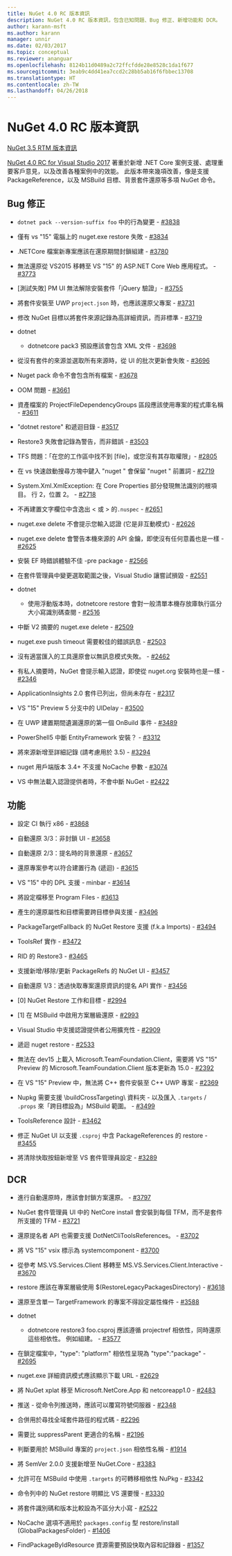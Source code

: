 ```yaml
---
title: NuGet 4.0 RC 版本資訊
description: NuGet 4.0 RC 版本資訊，包含已知問題、Bug 修正、新增功能和 DCR。
author: karann-msft
ms.author: karann
manager: unnir
ms.date: 02/03/2017
ms.topic: conceptual
ms.reviewer: ananguar
ms.openlocfilehash: 8124b11d0489a2c72ffcfdde28e8528c1da1f677
ms.sourcegitcommit: 3eab9c4dd41ea7ccd2c28bb5ab16f6fbbec13708
ms.translationtype: HT
ms.contentlocale: zh-TW
ms.lasthandoff: 04/26/2018
---
```

# <a name="nuget-40-rc-release-notes"></a>NuGet 4.0 RC 版本資訊

[NuGet 3.5 RTM 版本資訊](../release-notes/nuget-3.5-RTM.md)

[NuGet 4.0 RC for Visual Studio 2017](http://blog.nuget.org/20161121/introducing-nuget4.0) 著重於新增 .NET Core 案例支援、處理重要客戶意見，以及改善各種案例中的效能。 此版本帶來幾項改善，像是支援 PackageReference，以及 MSBuild 目標、背景套件還原等多項 NuGet 命令。

## <a name="bug-fixes"></a>Bug 修正

- `dotnet pack --version-suffix foo` 中的行為變更  - [#3838](https://github.com/NuGet/Home/issues/3838)

- 僅有 vs "15" 電腦上的 nuget.exe restore 失敗 - [#3834](https://github.com/NuGet/Home/issues/3834)

- .NETCore 檔案新專案應該在還原期間封鎖組建 - [#3780](https://github.com/NuGet/Home/issues/3780)

- 無法還原從 VS2015 移轉至 VS "15" 的 ASP.NET Core Web 應用程式。 - [#3773](https://github.com/NuGet/Home/issues/3773)

- [測試失敗] PM UI 無法解除安裝套件「jQuery 驗證」- [#3755](https://github.com/NuGet/Home/issues/3755)

- 將套件安裝至 UWP `project.json` 時，也應該還原父專案 - [#3731](https://github.com/NuGet/Home/issues/3731)

- 修改 NuGet 目標以將套件來源記錄為高詳細資訊，而非標準 - [#3719](https://github.com/NuGet/Home/issues/3719)

- dotnet
  - dotnetcore pack3 預設應該會包含 XML 文件 - [#3698](https://github.com/NuGet/Home/issues/3698)

- 從沒有套件的來源並選取所有來源時，從 UI 的批次更新會失敗 - [#3696](https://github.com/NuGet/Home/issues/3696)

- Nuget pack 命令不會包含所有檔案 - [#3678](https://github.com/NuGet/Home/issues/3678)

- OOM 問題 - [#3661](https://github.com/NuGet/Home/issues/3661)

- 資產檔案的 ProjectFileDependencyGroups 區段應該使用專案的程式庫名稱 - [#3611](https://github.com/NuGet/Home/issues/3611)

- "dotnet restore" 和遞迴目錄 - [#3517](https://github.com/NuGet/Home/issues/3517)

- Restore3 失敗會記錄為警告，而非錯誤 - [#3503](https://github.com/NuGet/Home/issues/3503)

- TFS 問題：「在您的工作區中找不到 [file]，或您沒有其存取權限」- [#2805](https://github.com/NuGet/Home/issues/2805)

- 在 vs 快速啟動搜尋方塊中鍵入 "nuget <packagename>" 會保留 "nuget " 前置詞 - [#2719](https://github.com/NuGet/Home/issues/2719)

- System.Xml.XmlException: 在 Core Properties 部分發現無法識別的根項目。 行 2，位置 2。 - [#2718](https://github.com/NuGet/Home/issues/2718)

- 不再建置文字欄位中含逸出 &lt; 或 &gt; 的`.nuspec` - [#2651](https://github.com/NuGet/Home/issues/2651)

- nuget.exe delete 不會提示您輸入認證 (它是非互動模式) - [#2626](https://github.com/NuGet/Home/issues/2626)

- nuget.exe delete 會警告本機來源的 API 金鑰，即使沒有任何意義也是一樣 - [#2625](https://github.com/NuGet/Home/issues/2625)

- 安裝 EF 時錯誤體驗不佳 -pre package - [#2566](https://github.com/NuGet/Home/issues/2566)

- 在套件管理員中變更選取範圍之後，Visual Studio 讓嘗試損毀 - [#2551](https://github.com/NuGet/Home/issues/2551)

- dotnet
  - 使用浮動版本時，dotnetcore restore 會對一般清單本機存放庫執行區分大小寫識別碼查閱 - [#2516](https://github.com/NuGet/Home/issues/2516)

- 中斷 V2 摘要的 nuget.exe delete - [#2509](https://github.com/NuGet/Home/issues/2509)

- nuget.exe push timeout 需要較佳的錯誤訊息 - [#2503](https://github.com/NuGet/Home/issues/2503)

- 沒有適當匯入的工具還原會以無訊息模式失敗。 - [#2462](https://github.com/NuGet/Home/issues/2462)

- 有私人摘要時，NuGet 會提示輸入認證，即使從 nuget.org 安裝時也是一樣 - [#2346](https://github.com/NuGet/Home/issues/2346)

- ApplicationInsights 2.0 套件已列出，但尚未存在 - [#2317](https://github.com/NuGet/Home/issues/2317)

- VS "15" Preview 5 分支中的 UIDelay - [#3500](https://github.com/NuGet/Home/issues/3500)

- 在 UWP 建置期間遺漏還原的第一個 OnBuild 事件 - [#3489](https://github.com/NuGet/Home/issues/3489)

- PowerShell5 中斷 EntityFramework 安裝？ - [#3312](https://github.com/NuGet/Home/issues/3312)

- 將來源新增至詳細記錄 (請考慮用於 3.5) - [#3294](https://github.com/NuGet/Home/issues/3294)

- nuget 用戶端版本 3.4+ 不支援 NoCache 參數 - [#3074](https://github.com/NuGet/Home/issues/3074)

- VS 中無法載入認證提供者時，不會中斷 NuGet - [#2422](https://github.com/NuGet/Home/issues/2422)

## <a name="features"></a>功能

- 設定 CI 執行 x86 - [#3868](https://github.com/NuGet/Home/issues/3868)

- 自動還原 3/3：非封鎖 UI - [#3658](https://github.com/NuGet/Home/issues/3658)

- 自動還原 2/3：提名時的背景還原 - [#3657](https://github.com/NuGet/Home/issues/3657)

- 還原專案參考以符合建置行為 (遞迴) - [#3615](https://github.com/NuGet/Home/issues/3615)

- VS "15" 中的 DPL 支援 - minbar - [#3614](https://github.com/NuGet/Home/issues/3614)

- 將設定檔移至 Program Files - [#3613](https://github.com/NuGet/Home/issues/3613)

- 產生的還原屬性和目標需要跨目標參與支援 - [#3496](https://github.com/NuGet/Home/issues/3496)

- PackageTargetFallback 的 NuGet Restore 支援 (f.k.a Imports) - [#3494](https://github.com/NuGet/Home/issues/3494)

- ToolsRef 實作 - [#3472](https://github.com/NuGet/Home/issues/3472)

- RID 的 Restore3 - [#3465](https://github.com/NuGet/Home/issues/3465)

- 支援新增/移除/更新 PackageRefs 的 NuGet UI - [#3457](https://github.com/NuGet/Home/issues/3457)

- 自動還原 1/3：透過快取專案還原資訊的提名 API 實作 - [#3456](https://github.com/NuGet/Home/issues/3456)

- [0] NuGet Restore 工作和目標 - [#2994](https://github.com/NuGet/Home/issues/2994)

- [1] 在 MSBuild 中啟用方案層級還原 - [#2993](https://github.com/NuGet/Home/issues/2993)

- Visual Studio 中支援認證提供者公用擴充性 - [#2909](https://github.com/NuGet/Home/issues/2909)

- 遞迴 nuget restore - [#2533](https://github.com/NuGet/Home/issues/2533)

- 無法在 dev15 上載入 Microsoft.TeamFoundation.Client，需要將 VS "15" Preview 的 Microsoft.TeamFoundation.Client 版本更新為 15.0 - [#2392](https://github.com/NuGet/Home/issues/2392)

- 在 VS "15" Preview 中，無法將 C++ 套件安裝至 C++ UWP 專案 - [#2369](https://github.com/NuGet/Home/issues/2369)

- Nupkg 需要支援 \buildCrossTargeting\ 資料夾 - 以及匯入 `.targets` / `.props` 來「跨目標設為」MSBuild 範圍。 - [#3499](https://github.com/NuGet/Home/issues/3499)

- ToolsReference 設計 - [#3462](https://github.com/NuGet/Home/issues/3462)

- 修正 NuGet UI 以支援 `.csproj` 中含 PackageReferences 的 restore - [#3455](https://github.com/NuGet/Home/issues/3455)

- 將清除快取按鈕新增至 VS 套件管理員設定 - [#3289](https://github.com/NuGet/Home/issues/3289)

## <a name="dcrs"></a>DCR

- 進行自動還原時，應該會封鎖方案還原。 - [#3797](https://github.com/NuGet/Home/issues/3797)

- NuGet 套件管理員 UI 中的 NetCore install 會安裝到每個 TFM，而不是套件所支援的 TFM - [#3721](https://github.com/NuGet/Home/issues/3721)

- 還原提名者 API 也需要支援 DotNetCliToolsReferences。 - [#3702](https://github.com/NuGet/Home/issues/3702)

- 將 VS "15" vsix 標示為 systemcomponent - [#3700](https://github.com/NuGet/Home/issues/3700)

- 從參考 MS.VS.Services.Client 移轉至 MS.VS.Services.Client.Interactive - [#3670](https://github.com/NuGet/Home/issues/3670)

- restore 應該在專案層級使用 $(RestoreLegacyPackagesDirectory) - [#3618](https://github.com/NuGet/Home/issues/3618)

- 還原至含單一 TargetFramework 的專案不得設定屬性條件 - [#3588](https://github.com/NuGet/Home/issues/3588)

- dotnet
  - dotnetcore restore3 foo.csproj 應該遵循 projectref 相依性，同時還原這些相依性。 例如組建。 - [#3577](https://github.com/NuGet/Home/issues/3577)

- 在鎖定檔案中，"type": "platform" 相依性呈現為 "type":"package" - [#2695](https://github.com/NuGet/Home/issues/2695)

- nuget.exe 詳細資訊模式應該顯示下載 URL - [#2629](https://github.com/NuGet/Home/issues/2629)

- 將 NuGet xplat 移至 Microsoft.NetCore.App 和 netcoreapp1.0 - [#2483](https://github.com/NuGet/Home/issues/2483)

- 推送 - 從命令列推送時，應該可以覆寫符號伺服器 - [#2348](https://github.com/NuGet/Home/issues/2348)

- 合併用於尋找全域套件路徑的程式碼 - [#2296](https://github.com/NuGet/Home/issues/2296)

- 需要比 suppressParent 更適合的名稱 - [#2196](https://github.com/NuGet/Home/issues/2196)

- 判斷要用於 MSBuild 專案的 `project.json` 相依性名稱 - [#1914](https://github.com/NuGet/Home/issues/1914)

- 將 SemVer 2.0.0 支援新增至 NuGet.Core - [#3383](https://github.com/NuGet/Home/issues/3383)

- 允許可在 MSBuild 中使用 `.targets` 的可轉移相依性 NuPkg - [#3342](https://github.com/NuGet/Home/issues/3342)

- 命令列中的 NuGet restore 明顯比 VS 還要慢 - [#3330](https://github.com/NuGet/Home/issues/3330)

- 將套件識別碼和版本比較設為不區分大小寫 - [#2522](https://github.com/NuGet/Home/issues/2522)

- NoCache 選項不適用於 `packages.config` 型 restore/install (GlobalPackagesFolder) - [#1406](https://github.com/NuGet/Home/issues/1406)

- FindPackageByIdResource 資源需要預設快取內容和記錄器 - [#1357](https://github.com/NuGet/Home/issues/1357)
